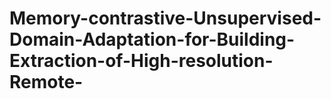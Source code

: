 # Memory-contrastive-Unsupervised-Domain-Adaptation-for-Building-Extraction-of-High-resolution-Remote-